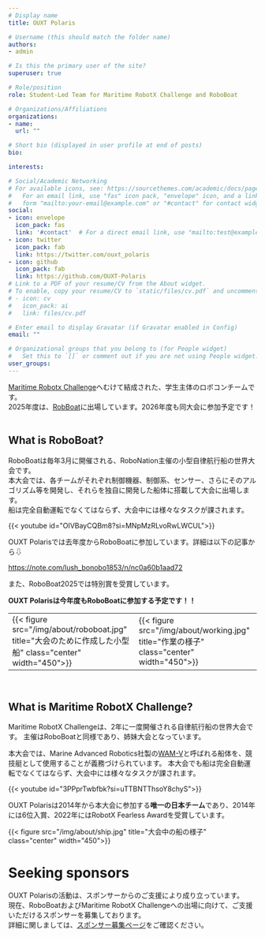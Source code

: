 ```yaml
---
# Display name
title: OUXT Polaris

# Username (this should match the folder name)
authors:
- admin

# Is this the primary user of the site?
superuser: true

# Role/position
role: Student-Led Team for Maritime RobotX Challenge and RoboBoat

# Organizations/Affiliations
organizations:
- name: 
  url: ""

# Short bio (displayed in user profile at end of posts)
bio: 

interests:

# Social/Academic Networking
# For available icons, see: https://sourcethemes.com/academic/docs/page-builder/#icons
#   For an email link, use "fas" icon pack, "envelope" icon, and a link in the
#   form "mailto:your-email@example.com" or "#contact" for contact widget.
social:
- icon: envelope
  icon_pack: fas
  link: '#contact'  # For a direct email link, use "mailto:test@example.org".
- icon: twitter
  icon_pack: fab
  link: https://twitter.com/ouxt_polaris
- icon: github
  icon_pack: fab
  link: https://github.com/OUXT-Polaris
# Link to a PDF of your resume/CV from the About widget.
# To enable, copy your resume/CV to `static/files/cv.pdf` and uncomment the lines below.
# - icon: cv
#   icon_pack: ai
#   link: files/cv.pdf

# Enter email to display Gravatar (if Gravatar enabled in Config)
email: ""

# Organizational groups that you belong to (for People widget)
#   Set this to `[]` or comment out if you are not using People widget.
user_groups:
---
```


[Maritime Robotx Challenge](https://www.robotx.org/)へむけて結成された、学生主体のロボコンチームです。  
2025年度は、[RobBoat](https://roboboat.org/)に出場しています。2026年度も同大会に参加予定です！
<br>
<br>
## What is **RoboBoat**?
RoboBoatは毎年3月に開催される、RoboNation主催の小型自律航行船の世界大会です。<br>
本大会では、各チームがそれぞれ制御機器、制御系、センサー、さらにそのアルゴリズム等を開発し、それらを独自に開発した船体に搭載して大会に出場します。<br>
船は完全自動運転でなくてはならず、大会中には様々なタスクが課されます。
<br>

{{< youtube id="OIVBayCQBm8?si=MNpMzRLvoRwLWCUL">}}
<br>

OUXT Polarisでは去年度からRoboBoatに参加しています。詳細は以下の記事から⇩

https://note.com/lush_bonobo1853/n/nc0a60b1aad72

また、RoboBoat2025では特別賞を受賞しています。<br>

**OUXT Polarisは今年度もRoboBoatに参加する予定です！！**

<table>
  <tr>
    <td>{{< figure src="/img/about/roboboat.jpg" title="大会のために作成した小型船" class="center" width="450">}}</td>
    <td>{{< figure src="/img/about/working.jpg" title="作業の様子" class="center" width="450">}}</td>
  </tr>
</table>

</br>

## What is **Maritime RobotX Challenge**?
Maritime RobotX Challengeは、2年に一度開催される自律航行船の世界大会です。
主催はRoboBoatと同様であり、姉妹大会となっています。

本大会では、Marine Advanced Robotics社製の[WAM-V](http://www.wam-v.com/)と呼ばれる船体を、競技艇として使用することが義務づけられています。
本大会でも船は完全自動運転でなくてはならず、大会中には様々なタスクが課されます。<br>

{{< youtube id="3PPprTwbfbk?si=uTTBNTThsoY8chyS">}}
<br>

OUXT Polarisは2014年から本大会に参加する**唯一の日本チーム**であり、2014年には6位入賞、2022年にはRobotX Fearless Awardを受賞しています。

{{< figure src="/img/about/ship.jpg" title="大会中の船の様子" class="center" width="450">}}
<br>


# Seeking sponsors
OUXT Polarisの活動は、スポンサーからのご支援により成り立っています。<br>
現在、RoboBoatおよびMaritime RobotX Challengeへの出場に向けて、ご支援いただけるスポンサーを募集しております。<br>
詳細に関しましては、[スポンサー募集ページ](./pages/call-sponsor)をご確認ください。